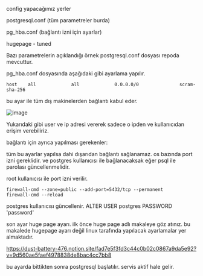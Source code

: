 config yapacağımız yerler

postgresql.conf     (tüm parametreler burda)

pg_hba.conf     (bağlantı izni için ayarlar)

hugepage - tuned

Bazı parametrelerin açıklandığı örnek postgresql.conf dosyası repoda mevcuttur.

pg_hba.conf dosyasında aşağıdaki gibi ayarlama yapılır.
```
host    all             all             0.0.0.0/0               scram-sha-256
```
bu ayar ile tüm dış makinelerden bağlantı kabul eder.

![image](https://github.com/dbaemreors/postgresconf/assets/132146256/14f4cbc8-1eeb-4fa6-b99e-5df71f674e2d)

Yukarıdaki gibi user ve ip adresi vererek sadece o ipden ve kullanıcıdan erişim verebiliriz.

bağlantı için ayrıca yapılması gerekenler:

tüm bu ayarlar yapılsa dahi dışarıdan bağlantı sağlanamaz. os bazında port izni gereklidir. ve postgres kullanıcısı ile bağlanacaksak eğer psql ile parolası güncellenmelidir.

root kullanıcısı ile port izni verilir.
```
firewall-cmd --zone=public --add-port=5432/tcp --permanent
firewall-cmd --reload
```
postgres kullanıcısı güncellenir.
ALTER USER postgres PASSWORD 'password'

son ayar huge page ayarı. ilk önce huge page adlı makaleye göz atınız. bu makalede hugepage ayarı değil linux tarafında yapılacak ayarlamalar yer almaktadır.

https://dust-battery-476.notion.site/fad7e5f3fd3c44c0b02c0867a9da5e92?v=9d560ae5faef4978838de8bac4cc7bb8

bu ayarda bittikten sonra postgresql başlatılır. servis aktif hale gelir.
